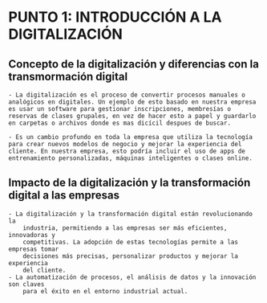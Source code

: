 # PUNTO 1: INTRODUCCIÓN A LA DIGITALIZACIÓN

## Concepto de la digitalización y diferencias con la transmormación digital

```text
- La digitalización es el proceso de convertir procesos manuales o analógicos en digitales. Un ejemplo de esto basado en nuestra empresa es usar un software para gestionar inscripciones, membresías o reservas de clases grupales, en vez de hacer esto a papel y guardarlo en carpetas o archivos donde es mas dicícil despues de buscar.
```

```text
- Es un cambio profundo en toda la empresa que utiliza la tecnología para crear nuevos modelos de negocio y mejorar la experiencia del cliente. En nuestra empresa, esto podría incluir el uso de apps de entrenamiento personalizadas, máquinas inteligentes o clases online.
```

## Impacto de la digitalización y la transformación digital a las empresas
    - La digitalización y la transformación digital están revolucionando la
        industria, permitiendo a las empresas ser más eficientes, innovadoras y
        competitivas. La adopción de estas tecnologías permite a las empresas tomar
        decisiones más precisas, personalizar productos y mejorar la experiencia
        del cliente.
    - La automatización de procesos, el análisis de datos y la innovación son claves
        para el éxito en el entorno industrial actual.
